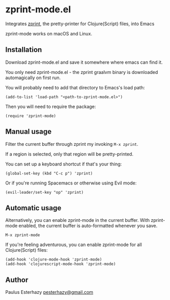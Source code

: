 # zprint-mode.el

Integrates [zprint](https://github.com/kkinnear/zprint), the pretty-printer for Clojure(Script) files, into Emacs

zprint-mode works on macOS and Linux.

## Installation

Download zprint-mode.el and save it somewhere where emacs can find it.

You only need zprint-mode.el - the zprint graalvm binary is downloaded automagically on first run.

You will probably need to add that directory to Emacs's load path:

```
(add-to-list 'load-path "<path-to-zprint-mode.el>")
```

Then you will need to require the package:

```
(require 'zprint-mode)
```

## Manual usage

Filter the current buffer through zprint my invoking `M-x zprint`.

If a region is selected, only that region will be pretty-printed.

You can set up a keyboard shortcut if that's your thing:

```
(global-set-key (kbd "C-c p") 'zprint)
```

Or if you're running Spacemacs or otherwise using Evil mode:

```
(evil-leader/set-key "op" 'zprint)
```

## Automatic usage

Alternatively, you can enable zprint-mode in the current buffer. With zprint-mode enabled, the current buffer is auto-formatted whenever you save.

```
M-x zprint-mode
```

If you're feeling adventurous, you can enable zprint-mode for all Clojure(Script) files:

```
(add-hook 'clojure-mode-hook 'zprint-mode)
(add-hook 'clojurescript-mode-hook 'zprint-mode)
```

## Author

Paulus Esterhazy <pesterhazy@gmail.com>
